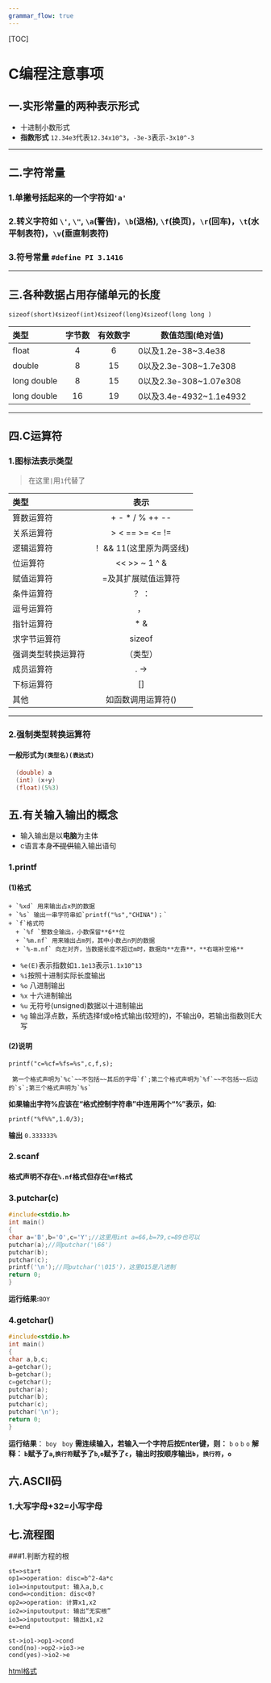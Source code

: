 ```yaml
---
grammar_flow: true
---
```

[TOC]

# C编程注意事项
## 一.实形常量的两种表示形式
- 十进制小数形式
- **指数形式** `12.34e3`代表`12.34x10^3`，`-3e-3`表示`-3x10^-3`
 
---
## 二.字符常量
### 1.单撇号括起来的**一个**字符如`'a'`  
### 2.转义字符如 `\'`, `\"`, `\a`(警告)，`\b`(退格), `\f`(换页)，`\r`(回车)，`\t`(水平制表符)，`\v`(垂直制表符)  
### 3.符号常量 `#define PI 3.1416`

---
## 三.各种数据占用存储单元的长度
`sizeof(short)《sizeof(int)《sizeof(long)《sizeof(long long )`


| 类型        | 字节数   |  有效数字  |  数值范围(绝对值)  
| :----       |:-----:| :----:  | ----- |
| float      |4   |    6|0以及1.2e-38~3.4e38  |
| double     |8   |   15|0以及2.3e-308~1.7e308|
| long double|8|15|0以及2.3e-308~1.07e308|
|long double |16|19|0以及3.4e-4932~1.1e4932|

***
## 四.C运算符
### 1.图标法表示类型
> 在这里`|`用`1`代替了

| 类型        | 表示 |
| :------------|:-----:|
|  算数运算符| +  -   *  /  %  ++  --|
|关系运算符|>  <  == >=  <=  !=|
|逻辑运算符|！ && 11(这里原为两竖线) |
|位运算符|<< >> ~ 1 ^ &|
|赋值运算符|=及其扩展赋值运算符|
|条件运算符|？ ：|
|逗号运算符|，|
|指针运算符|* & |  
|求字节运算符|sizeof|
|强调类型转换运算符|（类型）|
|成员运算符| . ->|
|下标运算符|[]|
|其他|如函数调用运算符()|



***
### 2.强制类型转换运算符  
#### 一般形式为`(类型名)(表达式)`
  ```  c
    (double) a
    (int) (x+y)
    (float)(5%3)
 ```     
 ## 五.有关输入输出的概念
 + 输入输出是以**电脑**为主体
 + c语言本身~~不提供~~输入输出语句
   
### 1.printf
#### (1)格式 
    + `%xd` 用来输出占x列的数据
    + `%s` 输出一串字符串如`printf("%s","CHINA")；`
    + `f`格式符
      + `%f `整数全输出，小数保留**6**位
      + `%m.nf` 用来输出占m列，其中小数占n列的数据
      + `%-m.nf` 向左对齐，当数据长度不超过m时，数据向**左靠**，**右端补空格**
   + `%e(E)`表示指数如`1.1e13`表示`1.1x10^13`
   + `%i`按照十进制实际长度输出
   + `%o` 八进制输出
   + `%x` 十六进制输出
   + `%u` 无符号(unsigned)数据以十进制输出
   + `%g` 输出浮点数，系统选择f或e格式输出(较短的)，不输出~~0~~，若输出指数则E大写
 #### (2)说明
   ```
   printf("c=%cf=%fs=%s",c,f,s);
  
   ```
     第一个格式声明为`%c`~~不包括~~其后的字母`f`;第二个格式声明为`%f`~~不包括~~后边的`s`;第三个格式声明为`%s`
  **如果输出字符%应该在“格式控制字符串”中连用两个“%”表示，如:**
  ```
  printf("%f%%",1.0/3);
  ```
  **输出** `0.333333%`
   ### 2.scanf
   #### 格式声明不存在`%.nf`格式但存在`%mf`格式
   ### 3.putchar(c)
   ```c
   #include<stdio.h>
   int main()
   {
   char a='B',b='O',c='Y';//这里用int a=66,b=79,c=89也可以
   putchar(a);//同putchar('\66')
   putchar(b);
   putchar(c);
   printf('\n');//同putchar('\015')，这里015是八进制
   return 0;
   }
   ```
   **运行结果:**`BOY`
   ### 4.getchar()
   ```c
   #include<stdio.h>
   int main()
   {
   char a,b,c;
   a=getchar();
   b=getchar();
   c=getchar();
   putchar(a);
   putchar(b);
   putchar(c);
   putchar('\n');
   return 0;
   }
   ```
   **运行结果**：
   `boy ` 
   `boy`
  **需连续输入，若输入一个字符后按Enter键，则：**
  `b`
  `o`
  `b`
  `o`
  **解释： `b`赋予了`a`,`换行符`赋予了`b`,`o`赋予了`c`，输出时按顺序输出`b`，`换行符`，`o`**
## 六.ASCII码
### 1.大写字母+32=小写字母
## 七.流程图
###1.判断方程的根  

```flow
st=>start
op1=>operation: disc=b^2-4a*c
io1=>inputoutput: 输入a,b,c
cond=>condition: disc<0?  
op2=>operation: 计算x1,x2
io2=>inputoutput: 输出“无实根”
io3=>inputoutput: 输出x1,x2
e=>end

st->io1->op1->cond
cond(no)->op2->io3->e
cond(yes)->io2->e

```

[html格式][1]


  [1]: https://cdn.rawgit.com/baked-pan/markdown/master/attchement/C%E7%BC%96%E7%A8%8B%E6%B3%A8%E6%84%8F%E4%BA%8B%E9%A1%B9.md.html